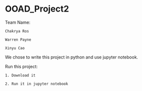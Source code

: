 # OOAD_Project2


Team Name:

    Chakrya Ros

    Warren Payne

    Xinyu Cao
    
    
We chose to write this project in python and use jupyter notebook.
    
Run this project:

    1. Download it
    
    2. Run it in jupyter notebook
